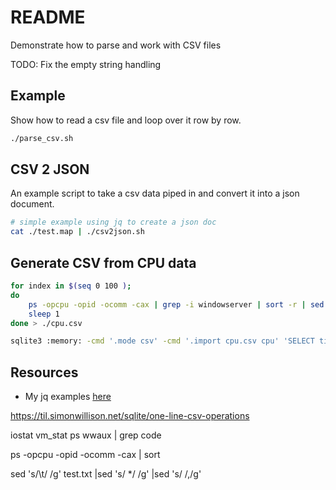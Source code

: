 # README

Demonstrate how to parse and work with CSV files

TODO: Fix the empty string handling

## Example

Show how to read a csv file and loop over it row by row.  

```sh
./parse_csv.sh
```

## CSV 2 JSON

An example script to take a csv data piped in and convert it into a json document.  

```sh
# simple example using jq to create a json doc
cat ./test.map | ./csv2json.sh       
```

## Generate CSV from CPU data

```sh
for index in $(seq 0 100 ); 
do
    ps -opcpu -opid -ocomm -cax | grep -i windowserver | sort -r | sed "s/^/$(date '+%H:%M:%S') /" | sed 's/\t/ /g' | sed 's/  */ /g' | sed 's/ /,/g'
    sleep 1
done > ./cpu.csv

sqlite3 :memory: -cmd '.mode csv' -cmd '.import cpu.csv cpu' 'SELECT time, COUNT(*), AVG(cpu) FROM cpu '
```

## Resources

* My jq examples [here](../jq/README.md)

https://til.simonwillison.net/sqlite/one-line-csv-operations


iostat
vm_stat
ps wwaux | grep code 

ps  -opcpu -opid -ocomm -cax | sort

sed 's/\t/ /g' test.txt |sed 's/  */ /g' |sed 's/ /,/g'
